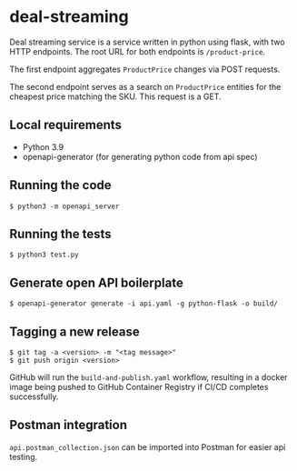 # deal-streaming

Deal streaming service is a service written in python using flask, with two HTTP endpoints. The root URL for both endpoints is `/product-price`. 

The first endpoint aggregates `ProductPrice` changes via POST requests. 

The second endpoint serves as a search on `ProductPrice` entities for the cheapest price matching the SKU. This request is a GET.  

## Local requirements

- Python 3.9
- openapi-generator (for generating python code from api spec)

## Running the code

```
$ python3 -m openapi_server
```

## Running the tests

```
$ python3 test.py
```

## Generate open API boilerplate

```
$ openapi-generator generate -i api.yaml -g python-flask -o build/
```

## Tagging a new release

```
$ git tag -a <version> -m "<tag message>"
$ git push origin <version>
```

GitHub will run the `build-and-publish.yaml` workflow, resulting in a docker image being pushed to GitHub Container Registry if CI/CD completes successfully.

## Postman integration

`api.postman_collection.json` can be imported into Postman for easier api testing.
